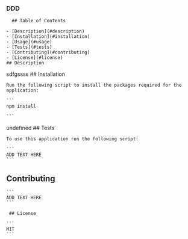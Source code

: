 ### DDD
      ## Table of Contents
    
    - [Description](#description)
    - [Installation](#installation)
    - [Usage](#usage)
    - [Tests](#tests)
    - [Contributing](#contributing)
    - [License](#license)
    ## Description
  
  sdfgssss
    ## Installation
    
    Run the following script to install the packages required for the application:
    
    ```
    npm install
    
    ```
   undefined
    ## Tests
    
    To use this application run the following script:
    
    ```
    ADD TEXT HERE
    ```
    
   ## Contributing
    
    ```
    ADD TEXT HERE
    ```
    
     ## License
    
    ```
    MIT
    ``` 
  